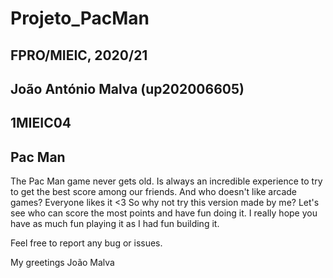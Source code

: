 # Projeto_PacMan
## FPRO/MIEIC, 2020/21
## João António Malva (up202006605)
## 1MIEIC04

## Pac Man
  The Pac Man game never gets old. 
  Is always an incredible experience to try to get the best score among our friends. 
  And who doesn't like arcade games? Everyone likes it <3
  So why not try this version made by me? Let's see who can score the most points and have fun doing it.
  I really hope you have as much fun playing it as I had fun building it.
  
  Feel free to report any bug or issues.
  

My greetings
João Malva
